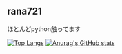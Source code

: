 ## rana721
ほとんどpython触ってます

[![Top Langs](https://github-readme-stats.vercel.app/api/top-langs/?username=rana421)](https://github.com/anuraghazra/github-readme-stats)
[![Anurag's GitHub stats](https://github-readme-stats.vercel.app/api?username=rana421)](https://github.com/anuraghazra/github-readme-stats)
